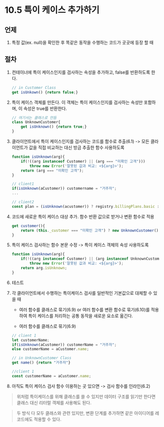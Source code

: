 # 10.5 특이 케이스 추가하기

## 언제

1. 특정 값(ex. null)을 확인한 후 똑같은 동작을 수행하는 코드가 곳곳에 등장 할 때

## 절차

1. 컨테이너에 특이 케이스인지를 검사하는 속성을 추가하고, false를 반환하도록 한다.

    ```javascript
    // in Customer Class
    get isUnkown() {return false;}
    ```

2. 특이 케이스 객체를 만든다. 이 객체는 특이 케이스인지를 검사하는 속성만 포함하며, 이 속성은 true를 반환한다.

    ```javascript
    // 여기서는 클래스로 만듬
    class UnknownCustomer{
        get isUnknown() {return true;}
    }
    ```

3. 클라이언트에서 특이 케이스인지를 검사하는 코드를 함수로 추출(6.1) -> 모든 클라이언트가 값을 직접 비교하는 대신 방금 추출한 함수 사용하도록

    ```javascript
    function isUnknown(arg){
        if(!((arg instanceof Customer) || (arg === "미확인 고객")))
            throw new Error('잘못된 값과 비교: <${arg}>');
        return (arg === "미확인 고객");
    }
    ```

    ```javascript
    // client1
    if(isUnknown(aCustomer)) customername = "거주자";
    ...

    // client2
    const plan = (isUnknown(acustomer)) ? registry.billingPlans.basic : aCustomer.billingPlan;
    ```

4. 코드에 새로운 특이 케이스 대상 추가. 함수 반환 값으로 받거나 변환 함수로 적용

    ```javascript
    get customer(){
        return (this._customer === "미확인 고객") ? new UnknownCustomer() : this._customer;
    }
    ```

5. 특이 케이스 검사하는 함수 본문 수정 -> 특이 케이스 객체의 속성 사용하도록

    ```javascript
    function isUnknown(arg){
        if(!((arg instanceof Customer) || (arg instanceof UnknownCustomer))
            throw new Error('잘못된 값과 비교: <${arg}>');
        return arg.isUnknown;
    }
    ```

6. 테스트

7. 각 클라이언트에서 수행하는 특이케이스 검사를 일반적인 기본값으로 대체할 수 있을 때 
   
   - 여러 함수를 클래스로 묶기(6.9) or 여러 함수를 변환 함수로 묶기(6.10)를 적용하여 특이 케이스를 처리하는 공통 동작을 새로운 요소로 옮긴다.

    - 여러 함수를 클래스로 묶기(6.9)

    ```javascript
    // client 1
    let customerName;
    if(isUnknown(aCustomer)) customerName = "거주자";
    else customerName = aCustomer.name;
    ```

    ```javascript
    // in UnknownCustomer Class
    get name() {return "거주자"}

    //client 1
    const customerName = aCustomer.name;
    ```

8. 아직도 특이 케이스 검사 함수 이용하는 곳 있으면 -> 검사 함수를 인라인(6.2)

> 위처럼 특이케이스를 위해 클래스를 쓸 수 있지만 데이터 구조를 읽기만 한다면 클래스 대신 리터럴 객체를 사용해도 된다.

> 두 방식 다 모두 클래스와 관련 있지만, 변환 단계를 추가하면 같은 아이디어를 레코드에도 적용할 수 있다.